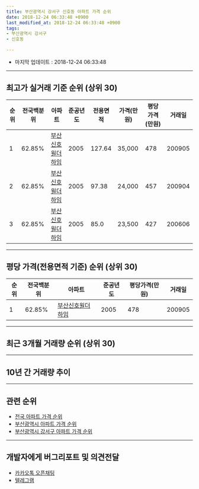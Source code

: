 ```yaml
---
title: 부산광역시 강서구 신호동 아파트 가격 순위
date: 2018-12-24 06:33:48 +0900
last_modified_at: 2018-12-24 06:33:48 +0900
tags:
- 부산광역시 강서구
- 신호동

---
```


* 마지막 업데이트 : 2018-12-24 06:33:48

---

## 최고가 실거래 기준 순위 (상위 30)


|순위|전국백분위|아파트|준공년도|전용면적|가격(만원)|평당가격(만원)|거래일|
|---|---|---|---|---|---|---|---|
|1|62.85%|[부산신호윌더하임](https://search.naver.com/search.naver?query=%EB%B6%80%EC%82%B0%EA%B4%91%EC%97%AD%EC%8B%9C+%EA%B0%95%EC%84%9C%EA%B5%AC+%EC%8B%A0%ED%98%B8%EB%8F%99+%EB%B6%80%EC%82%B0%EC%8B%A0%ED%98%B8%EC%9C%8C%EB%8D%94%ED%95%98%EC%9E%84)|2005|127.64|35,000|478|200905|
|2|62.85%|[부산신호윌더하임](https://search.naver.com/search.naver?query=%EB%B6%80%EC%82%B0%EA%B4%91%EC%97%AD%EC%8B%9C+%EA%B0%95%EC%84%9C%EA%B5%AC+%EC%8B%A0%ED%98%B8%EB%8F%99+%EB%B6%80%EC%82%B0%EC%8B%A0%ED%98%B8%EC%9C%8C%EB%8D%94%ED%95%98%EC%9E%84)|2005|97.38|24,000|457|200904|
|3|62.85%|[부산신호윌더하임](https://search.naver.com/search.naver?query=%EB%B6%80%EC%82%B0%EA%B4%91%EC%97%AD%EC%8B%9C+%EA%B0%95%EC%84%9C%EA%B5%AC+%EC%8B%A0%ED%98%B8%EB%8F%99+%EB%B6%80%EC%82%B0%EC%8B%A0%ED%98%B8%EC%9C%8C%EB%8D%94%ED%95%98%EC%9E%84)|2005|85.0|23,500|427|200606|


---

## 평당 가격(전용면적 기준) 순위 (상위 30)


|순위|전국백분위|아파트|준공년도|평당가격(만원)|거래일|
|---|---|---|---|---|---|
|1|62.85%|[부산신호윌더하임](https://search.naver.com/search.naver?query=%EB%B6%80%EC%82%B0%EA%B4%91%EC%97%AD%EC%8B%9C+%EA%B0%95%EC%84%9C%EA%B5%AC+%EC%8B%A0%ED%98%B8%EB%8F%99+%EB%B6%80%EC%82%B0%EC%8B%A0%ED%98%B8%EC%9C%8C%EB%8D%94%ED%95%98%EC%9E%84)|2005|478|200905|


---

## 최근 3개월 거래량 순위 (상위 30)


<div style="width:100%;">
    <canvas id="deal_count_ranking" height="250"></canvas>
</div>


<script>
new Chart(document.getElementById("deal_count_ranking"), {
    type: 'horizontalBar',
    data: {
        labels: ['부산신호윌더하임'],
        datasets: [{
            label: '실거래 수',
            data: [6],
            borderColor: "rgba(255, 0, 128, 1)",
            backgroundColor: "rgba(255, 0, 128, 0.5)",
            fill: false,
        }]
    },
    options: {
        responsive: true,
        title: {
            display: true,
            text: '최근 3개월 거래량 순위'
        },
        tooltips: {
            mode: 'index',
            intersect: false,
            callbacks: {
                title: function(tooltipItems, data) {
                    return "실거래 수:";
                },
                label: function(tooltipItem, data) {
                    return data.labels[tooltipItem.index] + ": " + tooltipItem.xLabel;
                }
            }
        },
        hover: {
            mode: 'nearest',
            intersect: true
        },
        scales: {
            xAxes: [{
                display: true,
                scaleLabel: {
                    display: true,
                    labelString: '실거래 수'
                },
                ticks: {
                    suggestedMin: 0,
                }
            }],
            yAxes: [{
                display: true,
                ticks: {
                    autoSkip: false,
                    callback: function(value, index, values) {
                        if (value.length > 15)
                            return value.substr(0, 13) + "...";
                        else
                            return value;
                    }
                },
                scaleLabel: {
                    display: false,
                }
            }]
        }
    }
});

</script>


---

## 10년 간 거래량 추이


<div style="width:100%;">
    <canvas id="deal_progress" height="250"></canvas>
</div>

<script>
new Chart(document.getElementById("deal_progress"), {
    type: 'line',
    data: {
        labels: ['200812','200901','200902','200903','200904','200905','200906','200907','200908','200909','200910','200911','200912','201001','201002','201003','201004','201005','201006','201007','201008','201009','201010','201011','201012','201101','201102','201103','201104','201105','201106','201107','201108','201109','201110','201111','201112','201201','201202','201203','201204','201205','201206','201207','201208','201209','201210','201211','201212','201301','201302','201303','201304','201305','201306','201307','201308','201309','201310','201311','201312','201401','201402','201403','201404','201405','201406','201407','201408','201409','201410','201411','201412','201501','201502','201503','201504','201505','201506','201507','201508','201509','201510','201511','201512','201601','201602','201603','201604','201605','201606','201607','201608','201609','201610','201611','201612','201701','201702','201703','201704','201705','201706','201707','201708','201709','201710','201711','201712','201801','201802','201803','201804','201805','201806','201807','201808','201809','201810','201811','201812'],
        datasets: [{
            label: '실거래 수',
            pointRadius: 1,
            data: [4, 1, 3, 6, 9, 6, 1, 1, 3, 8, 3, 11, 9, 5, 18, 34, 25, 14, 17, 13, 18, 18, 27, 24, 19, 14, 14, 18, 19, 14, 6, 10, 5, 8, 3, 5, 5, 1, 7, 4, 6, 3, 5, 7, 1, 3, 4, 7, 7, 2, 2, 3, 7, 8, 8, 4, 1, 2, 8, 14, 7, 2, 2, 8, 6, 2, 2, 4, 10, 3, 6, 5, 6, 1, 3, 8, 5, 7, 11, 8, 8, 1, 16, 7, 9, 5, 5, 7, 6, 5, 9, 6, 7, 9, 10, 10, 3, 4, 6, 7, 2, 7, 8, 3, 3, 1, 4, 5, 3, 2, 4, 4, 1, 5, 5, 2, 1, 3, 4, 2, 0],
            borderColor: "rgba(255, 201, 14, 1)",
            backgroundColor: "rgba(255, 201, 14, 0.5)",
            fill: true,
        }]
    },
    options: {
        responsive: true,
        title: {
            display: true,
            text: '10년간 거래량 추이'
        },
        tooltips: {
            mode: 'index',
            intersect: false,
        },
        hover: {
            mode: 'nearest',
            intersect: true
        },
        scales: {
            xAxes: [{
                display: true,
                scaleLabel: {
                    display: true,
                    labelString: '년/월'
                }
            }],
            yAxes: [{
                display: true,
                ticks: {
                    suggestedMin: 0,
                },
                scaleLabel: {
                    display: true,
                    labelString: '실거래 수'
                }
            }]
        }
    }
});

</script>


---

## 관련 순위

- [전국 아파트 가격 순위](https://inasie.github.io/apt-ranking/전국)
- [부산광역시 아파트 가격 순위](https://inasie.github.io/apt-ranking/부산광역시)
- [부산광역시 강서구 아파트 가격 순위](https://inasie.github.io/apt-ranking/부산광역시-강서구)


---

## 개발자에게 버그리포트 및 의견전달

- [카카오톡 오픈채팅](https://open.kakao.com/o/gLJUAP4)
- [텔레그램](https://t.me/inasie)

